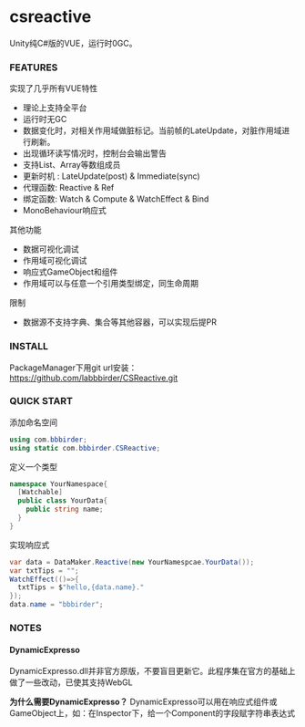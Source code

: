 # csreactive
Unity纯C#版的VUE，运行时0GC。
### FEATURES
实现了几乎所有VUE特性
* 理论上支持全平台
* 运行时无GC
* 数据变化时，对相关作用域做脏标记。当前帧的LateUpdate，对脏作用域进行刷新。
* 出现循环读写情况时，控制台会输出警告
* 支持List、Array等数组成员
* 更新时机 : LateUpdate(post) & Immediate(sync)
* 代理函数: Reactive & Ref
* 绑定函数: Watch & Compute & WatchEffect & Bind
* MonoBehaviour响应式

其他功能
* 数据可视化调试
* 作用域可视化调试
* 响应式GameObject和组件
* 作用域可以与任意一个引用类型绑定，同生命周期

限制
* 数据源不支持字典、集合等其他容器，可以实现后提PR
### INSTALL
PackageManager下用git url安装：https://github.com/labbbirder/CSReactive.git
### QUICK START
添加命名空间
```csharp
using com.bbbirder;
using static com.bbbirder.CSReactive;
```

定义一个类型
```csharp
namespace YourNamespace{
  [Watchable]
  public class YourData{
    public string name;
  }
}
```

实现响应式
```csharp
var data = DataMaker.Reactive(new YourNamespcae.YourData());
var txtTips = "";
WatchEffect(()=>{
  txtTips = $"hello,{data.name}."
});
data.name = "bbbirder";
```
### NOTES
#### DynamicExpresso
DynamicExpresso.dll并非官方原版，不要盲目更新它。此程序集在官方的基础上做了一些改动，已使其支持WebGL

**为什么需要DynamicExpresso？**
DynamicExpresso可以用在响应式组件或GameObject上，如：在Inspector下，给一个Component的字段赋字符串表达式
